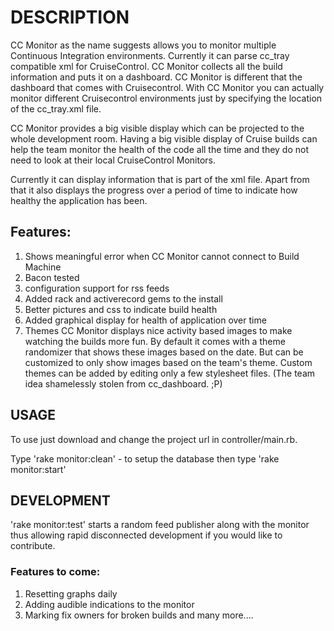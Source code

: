 # DESCRIPTION

CC Monitor as the name suggests allows you to monitor multiple Continuous Integration environments. Currently it can parse cc_tray compatible xml for CruiseControl. 
CC Monitor collects all the build information and puts it on a dashboard. CC Monitor is different that the dashboard that comes with Cruisecontrol. With CC Monitor you can actually monitor different Cruisecontrol environments just by specifying the location of the cc_tray.xml file.

CC Monitor provides a big visible display which can be projected to the whole development room. Having a big visible display of Cruise builds can help the team monitor the health of the code all the time and they do not need to look at their local CruiseControl Monitors. 

Currently it can display information that is part of the xml file. Apart from that it also displays the progress over a period of time to indicate how healthy the application has been. 

## Features:
1. Shows meaningful error when CC Monitor cannot connect to Build Machine
2. Bacon tested 
3. configuration support for rss feeds
4. Added rack and activerecord gems to the install
5. Better pictures and css to indicate build health
6. Added graphical display for health of application over time
7. Themes
CC Monitor displays nice activity based images to make watching the builds more fun. By default it comes with a theme randomizer that shows these images based on the date. But can be customized to only show images based on the team's theme.
Custom themes can be added by editing only a few stylesheet files.
(The team idea shamelessly stolen from cc_dashboard. ;P)


## USAGE

To use just download and change the project url in controller/main.rb.

Type 'rake monitor:clean' - to setup the database
then type 
'rake monitor:start'

## DEVELOPMENT
'rake monitor:test' starts a random feed publisher along with the monitor thus allowing rapid disconnected development if you would like to contribute.


### Features to come:
1. Resetting graphs daily
2. Adding audible indications to the monitor
3. Marking fix owners for broken builds
and many more....
